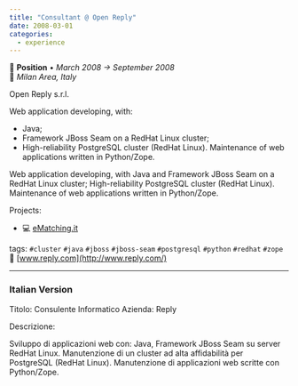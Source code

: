 ```yaml
---
title: "Consultant @ Open Reply"
date: 2008-03-01
categories:
  - experience
---
```

💼 **Position** • _March 2008 → September 2008_  
📍 _Milan Area, Italy_

Open Reply s.r.l.

Web application developing, with:
- Java;
- Framework JBoss Seam on a RedHat Linux cluster;
- High-reliability PostgreSQL cluster (RedHat Linux).
Maintenance of web applications written in Python/Zope.

Web application developing, with Java and Framework JBoss Seam on a RedHat Linux cluster; High-reliability PostgreSQL cluster (RedHat Linux). Maintenance of web applications written in Python/Zope.

Projects:
* 💻 [eMatching.it](/timeline/www-e-matching-it)

tags: `#cluster` `#java` `#jboss` `#jboss-seam` `#postgresql` `#python` `#redhat` `#zope`
🔗 [www.reply.com](http://www.reply.com/)

---

### Italian Version

Titolo: Consulente Informatico
Azienda: Reply

Descrizione:

Sviluppo di applicazioni web con: Java, Framework JBoss Seam su server RedHat Linux.
Manutenzione di un cluster ad alta affidabilità per PostgreSQL (RedHat Linux).
Manutenzione di applicazioni web scritte con Python/Zope.